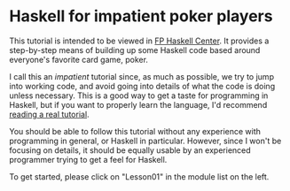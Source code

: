 Haskell for impatient poker players
===================================

This tutorial is intended to be viewed in
[FP Haskell Center](https://www.fpcomplete.com/ide?git=git@github.com:snoyberg/haskell-impatient-poker-players.git).
It provides a step-by-step means of building up some Haskell code based around everyone's favorite card game, poker.

I call this an *impatient* tutorial since, as much as possible, we try to jump into working code, and avoid
going into details of what the code is doing unless necessary. This is a good way to get a taste for programming
in Haskell, but if you want to properly learn the language, I'd recommend
[reading a real tutorial](https://www.fpcomplete.com/school/starting-with-haskell/introduction-to-haskell/1-haskell-basics).

You should be able to follow this tutorial without any experience with programming in general, or Haskell in particular.
However, since I won't be focusing on details, it should be equally usable by an experienced programmer trying to get
a feel for Haskell.

To get started, please click on "Lesson01" in the module list on the left.